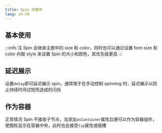 ```yaml
---
title: Spin 加载中
lang: zh-CN
---
```


## 基本使用

<!-- @Code:basicUsage -->

:::info 注
Spin 会继承主题中的 size 和 color，同时也可以通过设置 font-size 和 color 内联 style 来设置 Spin 的大小和颜色，其优先级更高
:::

## 延迟展示

设置`delay`即可延迟展示 spin，通常用于在手动控制 spinning 时，延迟展示以防止持续时间过短而造成的闪烁

<!-- @Code:delay -->

## 作为容器

正常情况 Spin 不接收子节点，当添加`asContainer`属性后便可以作为容器组件，使图标显示在容器中央，此时也会接受`tip`属性或插槽

<!-- @Code:asContainer -->

<style lang="scss">
@keyframes bounce {
  12.5% {
    transform: translateY(-0.5em);
  }
  25% {
    transform: translateY(0);
  }
  100% {
    transform: translateY(0);
  }
}

.spin-loading-tip span {
  display: inline-block;
  animation: bounce 1.5s 0s ease infinite;
  &:nth-child(2) {
    animation-delay: 0.5s;
  }
  &:nth-child(3) {
    animation-delay: 1s;
  }
}
</style>

<!--this file is copied from Chinese md, remove this comment to update it, or it will be overwritten on next build-->